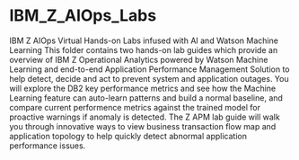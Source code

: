 # IBM_Z_AIOps_Labs
IBM Z AIOps Virtual Hands-on Labs infused with AI and Watson Machine Learning
This folder contains two hands-on lab guides which provide an overview of IBM Z Operational Analytics powered by Watson Machine Learning and end-to-end Application Performance Management Solution to help  detect, decide and act to prevent system and application outages. You will explore the DB2 key performance metrics and see how the Machine Learning feature can auto-learn patterns and build a normal baseline, and compare current performence metrics against the trained model for proactive warnings if anomaly is detected. The Z APM lab guide will walk you through innovative ways to view business transaction flow map and application topology to help quickly detect abnormal application performance issues.  

